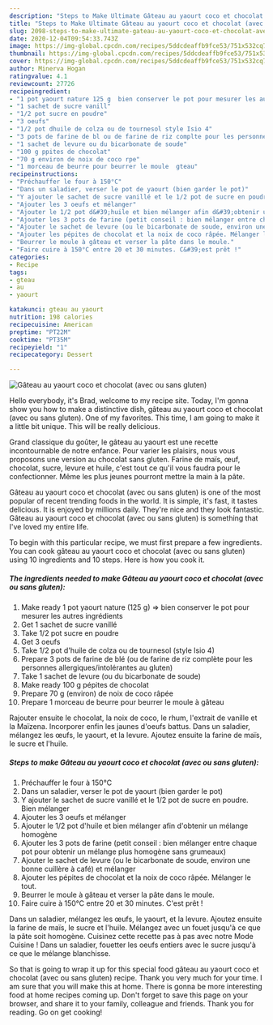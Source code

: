 ```yaml
---
description: "Steps to Make Ultimate Gâteau au yaourt coco et chocolat (avec ou sans gluten)"
title: "Steps to Make Ultimate Gâteau au yaourt coco et chocolat (avec ou sans gluten)"
slug: 2098-steps-to-make-ultimate-gateau-au-yaourt-coco-et-chocolat-avec-ou-sans-gluten
date: 2020-12-04T09:54:33.743Z
image: https://img-global.cpcdn.com/recipes/5ddcdeaffb9fce53/751x532cq70/gateau-au-yaourt-coco-et-chocolat-avec-ou-sans-gluten-photo-principale-de-la-recette.jpg
thumbnail: https://img-global.cpcdn.com/recipes/5ddcdeaffb9fce53/751x532cq70/gateau-au-yaourt-coco-et-chocolat-avec-ou-sans-gluten-photo-principale-de-la-recette.jpg
cover: https://img-global.cpcdn.com/recipes/5ddcdeaffb9fce53/751x532cq70/gateau-au-yaourt-coco-et-chocolat-avec-ou-sans-gluten-photo-principale-de-la-recette.jpg
author: Minerva Hogan
ratingvalue: 4.1
reviewcount: 27726
recipeingredient:
- "1 pot yaourt nature 125 g  bien conserver le pot pour mesurer les autres ingrdients"
- "1 sachet de sucre vanill"
- "1/2 pot sucre en poudre"
- "3 oeufs"
- "1/2 pot dhuile de colza ou de tournesol style Isio 4"
- "3 pots de farine de bl ou de farine de riz complte pour les personnes allergiquesintolrantes au gluten"
- "1 sachet de levure ou du bicarbonate de soude"
- "100 g ppites de chocolat"
- "70 g environ de noix de coco rpe"
- "1 morceau de beurre pour beurrer le moule  gteau"
recipeinstructions:
- "Préchauffer le four à 150°C"
- "Dans un saladier, verser le pot de yaourt (bien garder le pot)"
- "Y ajouter le sachet de sucre vanillé et le 1/2 pot de sucre en poudre. Bien mélanger"
- "Ajouter les 3 oeufs et mélanger"
- "Ajouter le 1/2 pot d&#39;huile et bien mélanger afin d&#39;obtenir un mélange homogène"
- "Ajouter les 3 pots de farine (petit conseil : bien mélanger entre chaque pot pour obtenir un mélange plus homogène sans grumeaux)"
- "Ajouter le sachet de levure (ou le bicarbonate de soude, environ une bonne cuillère à café) et mélanger"
- "Ajouter les pépites de chocolat et la noix de coco râpée. Mélanger le tout."
- "Beurrer le moule à gâteau et verser la pâte dans le moule."
- "Faire cuire à 150°C entre 20 et 30 minutes. C&#39;est prêt !"
categories:
- Recipe
tags:
- gteau
- au
- yaourt

katakunci: gteau au yaourt 
nutrition: 198 calories
recipecuisine: American
preptime: "PT22M"
cooktime: "PT35M"
recipeyield: "1"
recipecategory: Dessert

---
```



![Gâteau au yaourt coco et chocolat (avec ou sans gluten)](https://img-global.cpcdn.com/recipes/5ddcdeaffb9fce53/751x532cq70/gateau-au-yaourt-coco-et-chocolat-avec-ou-sans-gluten-photo-principale-de-la-recette.jpg)

Hello everybody, it's Brad, welcome to my recipe site. Today, I'm gonna show you how to make a distinctive dish, gâteau au yaourt coco et chocolat (avec ou sans gluten). One of my favorites. This time, I am going to make it a little bit unique. This will be really delicious.

Grand classique du goûter, le gâteau au yaourt est une recette incontournable de notre enfance. Pour varier les plaisirs, nous vous proposons une version au chocolat sans gluten. Farine de maïs, œuf, chocolat, sucre, levure et huile, c&#39;est tout ce qu&#39;il vous faudra pour le confectionner. Même les plus jeunes pourront mettre la main à la pâte.

Gâteau au yaourt coco et chocolat (avec ou sans gluten) is one of the most popular of recent trending foods in the world. It is simple, it's fast, it tastes delicious. It is enjoyed by millions daily. They're nice and they look fantastic. Gâteau au yaourt coco et chocolat (avec ou sans gluten) is something that I've loved my entire life.


To begin with this particular recipe, we must first prepare a few ingredients. You can cook gâteau au yaourt coco et chocolat (avec ou sans gluten) using 10 ingredients and 10 steps. Here is how you cook it.

<!--inarticleads1-->

##### The ingredients needed to make Gâteau au yaourt coco et chocolat (avec ou sans gluten):

1. Make ready 1 pot yaourt nature (125 g) =&gt; bien conserver le pot pour mesurer les autres ingrédients
1. Get 1 sachet de sucre vanillé
1. Take 1/2 pot sucre en poudre
1. Get 3 oeufs
1. Take 1/2 pot d&#39;huile de colza ou de tournesol (style Isio 4)
1. Prepare 3 pots de farine de blé (ou de farine de riz complète pour les personnes allergiques/intolérantes au gluten)
1. Take 1 sachet de levure (ou du bicarbonate de soude)
1. Make ready 100 g pépites de chocolat
1. Prepare 70 g (environ) de noix de coco râpée
1. Prepare 1 morceau de beurre pour beurrer le moule à gâteau


Rajouter ensuite le chocolat, la noix de coco, le rhum, l&#39;extrait de vanille et la Maïzena. Incorporer enfin les jaunes d&#39;oeufs battus. Dans un saladier, mélangez les œufs, le yaourt, et la levure. Ajoutez ensuite la farine de maïs, le sucre et l&#39;huile. 

<!--inarticleads2-->

##### Steps to make Gâteau au yaourt coco et chocolat (avec ou sans gluten):

1. Préchauffer le four à 150°C
1. Dans un saladier, verser le pot de yaourt (bien garder le pot)
1. Y ajouter le sachet de sucre vanillé et le 1/2 pot de sucre en poudre. Bien mélanger
1. Ajouter les 3 oeufs et mélanger
1. Ajouter le 1/2 pot d&#39;huile et bien mélanger afin d&#39;obtenir un mélange homogène
1. Ajouter les 3 pots de farine (petit conseil : bien mélanger entre chaque pot pour obtenir un mélange plus homogène sans grumeaux)
1. Ajouter le sachet de levure (ou le bicarbonate de soude, environ une bonne cuillère à café) et mélanger
1. Ajouter les pépites de chocolat et la noix de coco râpée. Mélanger le tout.
1. Beurrer le moule à gâteau et verser la pâte dans le moule.
1. Faire cuire à 150°C entre 20 et 30 minutes. C&#39;est prêt !


Dans un saladier, mélangez les œufs, le yaourt, et la levure. Ajoutez ensuite la farine de maïs, le sucre et l&#39;huile. Mélangez avec un fouet jusqu&#39;à ce que la pâte soit homogène. Cuisinez cette recette pas à pas avec notre Mode Cuisine ! Dans un saladier, fouetter les oeufs entiers avec le sucre jusqu&#39;à ce que le mélange blanchisse. 

So that is going to wrap it up for this special food gâteau au yaourt coco et chocolat (avec ou sans gluten) recipe. Thank you very much for your time. I am sure that you will make this at home. There is gonna be more interesting food at home recipes coming up. Don't forget to save this page on your browser, and share it to your family, colleague and friends. Thank you for reading. Go on get cooking!
